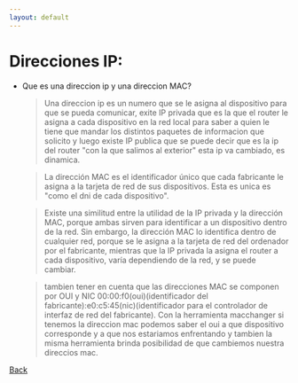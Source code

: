 ```yaml
---
layout: default
---
```


# Direcciones IP:
- Que es una direccion ip y una direccion MAC?
	> Una direccion ip es un numero que se le asigna al dispositivo para que se pueda comunicar, exite IP privada que es la que el router le asigna a cada dispositivo en la red local para saber a quien le tiene que mandar los distintos paquetes de informacion que solicito y luego existe IP publica que se puede decir que es la ip del router "con la que salimos al exterior" esta ip va cambiado, es dinamica.

	> La dirección MAC es el identificador único que cada fabricante le asigna a la tarjeta de red de sus dispositivos. Esta es unica es "como el dni de cada dispositivo".

	>Existe una similitud entre la utilidad de la IP privada y la dirección MAC, porque ambas sirven para identificar a un dispositivo dentro de la red. Sin embargo, la dirección MAC lo identifica dentro de cualquier red, porque se le asigna a la tarjeta de red del ordenador por el fabricante, mientras que la IP privada la asigna el router a cada dispositivo, varía dependiendo de la red, y se puede cambiar.

	> tambien tener en cuenta que las direcciones MAC se componen por OUI y NIC 
	00:00:f0(oui)(identificador del fabricante):e0:c5:45(nic)(identificador para el controlador de interfaz de red del fabricante). Con la herramienta macchanger si tenemos la direccion mac podemos saber el oui a que dispositivo corresponde y a que nos estariamos enfrentando y tambien la misma herramienta brinda posibilidad de que cambiemos nuestra direccios mac.


[Back](../introduccionHacking.md)